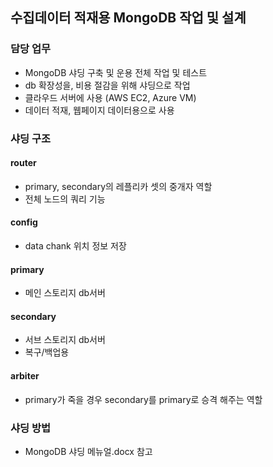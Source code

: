 ## 수집데이터 적재용 MongoDB 작업 및 설계

### 담당 업무

   - MongoDB 샤딩 구축 및 운용 전체 작업 및 테스트
   - db 확장성을, 비용 절감을 위해 샤딩으로 작업
   - 클라우드 서버에 사용 (AWS EC2, Azure VM)
   - 데이터 적재, 웹페이지 데이터용으로 사용

### 샤딩 구조

#### **router** 
   - primary, secondary의 레플리카 셋의 중개자 역할
   - 전체 노드의 쿼리 기능
    
#### **config** 
   - data chank 위치 정보 저장

#### **primary** 
   - 메인 스토리지 db서버

#### **secondary** 
   - 서브 스토리지 db서버
   - 복구/백업용

#### **arbiter** 
   - primary가 죽을 경우 secondary를 primary로 승격 해주는 역할


### 샤딩 방법
   - MongoDB 샤딩 메뉴얼.docx 참고

